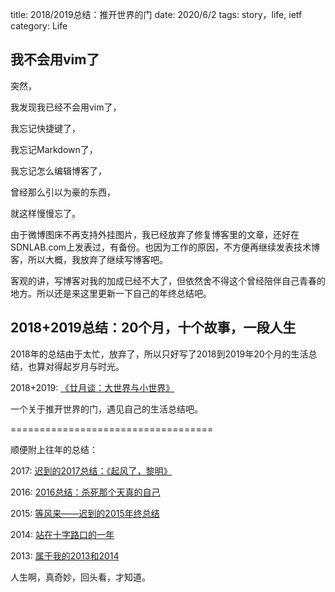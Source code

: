 ﻿title: 2018/2019总结：推开世界的门
date: 2020/6/2 
tags: story，life, ietf 
category: Life

## 我不会用vim了

突然，

我发现我已经不会用vim了，

我忘记快捷键了，

我忘记Markdown了，

我忘记怎么编辑博客了，

曾经那么引以为豪的东西，

就这样慢慢忘了。

由于微博图床不再支持外挂图片，我已经放弃了修复博客里的文章，还好在SDNLAB.com上发表过，有备份。也因为工作的原因，不方便再继续发表技术博客，所以大概，我放弃了继续写博客吧。

客观的讲，写博客对我的加成已经不大了，但依然舍不得这个曾经陪伴自己青春的地方。所以还是来这里更新一下自己的年终总结吧。

## 2018+2019总结：20个月，十个故事，一段人生

2018年的总结由于太忙，放弃了，所以只好写了2018到2019年20个月的生活总结，也算对得起岁月与时光。

2018+2019: [《廿月谈：大世界与小世界》](https://www.jianshu.com/p/057a8d572dbd)

一个关于推开世界的门，遇见自己的生活总结吧。


===================================

顺便附上往年的总结：

2017: [迟到的2017总结：《起风了，黎明》](http://www.muzixing.com/pages/2018/06/03/chi-dao-de-2017zong-jie-qi-feng-liao-li-ming.html)

2016: [2016总结：杀死那个天真的自己](http://www.muzixing.com/pages/2017/03/25/2016zong-jie-sha-si-na-ge-tian-zhen-de-zi-ji.html)

2015: [等风来——迟到的2015年终总结](http://www.muzixing.com/pages/2016/02/24/deng-feng-lai-chi-dao-de-2015nian-zhong-zong-jie.html)

2014: [站在十字路口的一年](http://www.muzixing.com/pages/2015/03/08/zhan-zai-shi-zi-lu-kou-de-nian.html)

2013: [属于我的2013和2014](http://www.muzixing.com/pages/2014/01/01/shu-yu-wo-de-2013he-2014.html)

人生啊，真奇妙，回头看，才知道。

